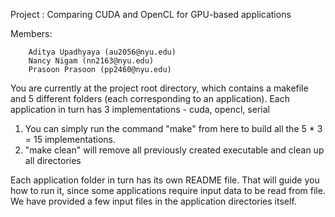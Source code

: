 Project : Comparing CUDA and OpenCL for GPU-based applications

Members:

        Aditya Upadhyaya (au2056@nyu.edu)
        Nancy Nigam (nn2163@nyu.edu)
        Prasoon Prasoon (pp2460@nyu.edu)


You are currently at the project root directory, which contains a makefile and 5 different folders (each corresponding to an application). Each application in turn has 3 implementations - cuda, opencl, serial 

1. You can simply run the command "make" from here to build all the 5 * 3 = 15 implementations.
2. "make clean" will remove all previously created executable and clean up all directories

Each application folder in turn has its own README file. That will guide you how to run it, since some applications require input data to be read from file. We have provided a few input files in the application directories itself.

